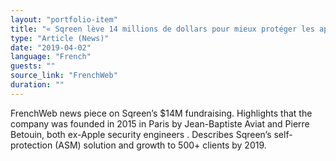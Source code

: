 ```yaml
---
layout: "portfolio-item"
title: "« Sqreen lève 14 millions de dollars pour mieux protéger les applications web »"
type: "Article (News)"
date: "2019‑04‑02"
language: "French"
guests: ""
source_link: "FrenchWeb"
duration: ""
---
```


FrenchWeb news piece on Sqreen’s $14M fundraising. Highlights that the company was founded in 2015 in Paris by Jean-Baptiste Aviat and Pierre Betouin, both ex-Apple security engineers . Describes Sqreen’s self-protection (ASM) solution and growth to 500+ clients by 2019.
